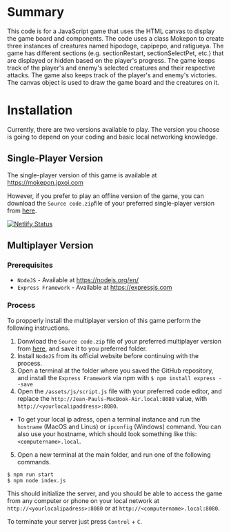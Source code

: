 # Summary

This code is for a JavaScript game that uses the HTML canvas to display the game board and components. The code uses a class Mokepon to create three instances of creatures named hipodoge, capipepo, and ratigueya. The game has different sections (e.g. sectionRestart, sectionSelectPet, etc.) that are displayed or hidden based on the player's progress. The game keeps track of the player's and enemy's selected creatures and their respective attacks. The game also keeps track of the player's and enemy's victories. The canvas object is used to draw the game board and the creatures on it.

# Installation

Currently, there are two versions available to play. The version you choose is going to depend on your coding and basic local networking knowledge.

## Single-Player Version

The single-player version of this game is available at https://mokepon.jpxoi.com

However, if you prefer to play an offline version of the game, you can download the `Source code.zip`file of your preferred single-player version from [here](https://github.com/jpxoi/mokepon/releases).

[![Netlify Status](https://api.netlify.com/api/v1/badges/2c48cd98-25fb-4a15-8696-b66679e01351/deploy-status)](https://app.netlify.com/sites/mokepon-byjpxoi/deploys)

## Multiplayer Version

### Prerequisites

* `NodeJS` - Available at https://nodejs.org/en/
* `Express Framework` - Available at https://expressjs.com

### Process

To propperly install the multiplayer version of this game perform the following instructions.

1. Donwload the `Source code.zip` file of your preferred multiplayer version from [here](https://github.com/jpxoi/mokepon/releases), and save it to you preferred folder.
2. Install `NodeJS` from its official website before continuing with the process.
3. Open a terminal at the folder where you saved the GitHub repository, and install the `Express Framework` via npm with `$ npm install express --save`
4. Open the `/assets/js/script.js` file with your preferred code editor, and replace the `http://Jean-Pauls-MacBook-Air.local:8080` value, with `http://<yourlocalipaddress>:8080`.
  * To get your local ip adress, open a terminal instance and run the `hostname` (MacOS and Linus) or `ipconfig` (Windows) command. You can also use your hostname, which should look something like this: `<computername>.local`.
5. Open a new terminal at the main folder, and run one of the following commands.
```
$ npm run start
$ npm node index.js
```

This should initialize the server, and you should be able to access the game from any computer or phone on your local network at `http://<yourlocalipadress>:8080` or at `http://<computername>.local:8080`.

To terminate your server just press `Control` + `C`.

